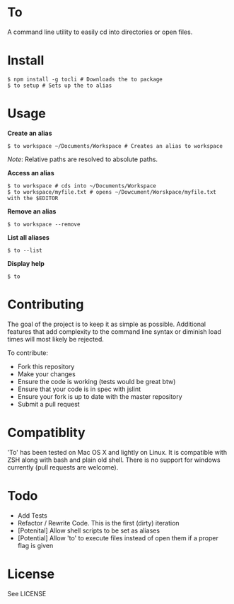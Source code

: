 # To
A command line utility to easily cd into directories or open files.

# Install

```
$ npm install -g tocli # Downloads the to package
$ to setup # Sets up the to alias
```

# Usage

**Create an alias**

```
$ to workspace ~/Documents/Workspace # Creates an alias to workspace
```
*Note*: Relative paths are resolved to absolute paths.

**Access an alias**

```
$ to workspace # cds into ~/Documents/Workspace
$ to workspace/myfile.txt # opens ~/Dowcument/Worskpace/myfile.txt with the $EDITOR
```

**Remove an alias**

```
$ to workspace --remove
```

**List all aliases**

```
$ to --list
```

**Display help**

```
$ to
```

# Contributing

The goal of the project is to keep it as simple as possible. Additional features that add complexity to the command line syntax or diminish load times will most likely be rejected.

To contribute:

- Fork this repository
- Make your changes
- Ensure the code is working (tests would be great btw)
- Ensure that your code is in spec with jslint
- Ensure your fork is up to date with the master repository
- Submit a pull request

# Compatiblity

'To' has been tested on Mac OS X and lightly on Linux. It is compatible with ZSH along with bash and plain old shell. There is no support for windows currently (pull requests are welcome).


# Todo

- Add Tests
- Refactor / Rewrite Code. This is the first (dirty) iteration
- [Potenital] Allow shell scripts to be set as aliases
- [Potential] Allow 'to' to execute files instead of open them if a proper flag is given

# License

See LICENSE